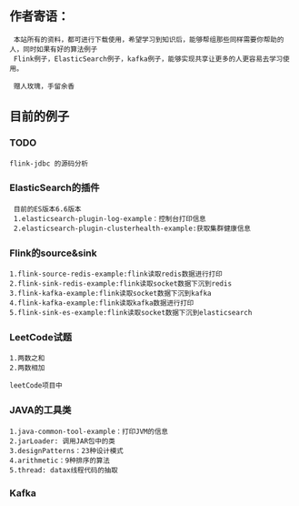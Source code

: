  ## 作者寄语：
     本站所有的资料，都可进行下载使用，希望学习到知识后，能够帮组那些同样需要你帮助的人，同时如果有好的算法例子
     Flink例子，ElasticSearch例子，kafka例子，能够实现共享让更多的人更容易去学习使用。
     
     赠人玫瑰，手留余香
 ##  目前的例子
 
 ### TODO
    flink-jdbc 的源码分析
 
 ### ElasticSearch的插件
     目前的ES版本6.6版本
     1.elasticsearch-plugin-log-example：控制台打印信息
     2.elasticsearch-plugin-clusterhealth-example:获取集群健康信息
     
 ### Flink的source&sink
    1.flink-source-redis-example:flink读取redis数据进行打印
    2.flink-sink-redis-example:flink读取socket数据下沉到redis
    3.flink-kafka-example:flink读取socket数据下沉到kafka
    4.flink-kafka-example:flink读取kafka数据进行打印
    5.flink-sink-es-example:flink读取socket数据下沉到elasticsearch
    
    
 ### LeetCode试题
    1.两数之和
    2.两数相加
    
    leetCode项目中
 
 ### JAVA的工具类
    1.java-common-tool-example：打印JVM的信息
    2.jarLoader: 调用JAR包中的类
    3.designPatterns：23种设计模式
    4.arithmetic：9种排序的算法
    5.thread: datax线程代码的抽取
    
 ### Kafka
 
 

